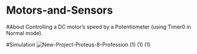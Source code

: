 # Motors-and-Sensors

#About
Controlling a DC motor’s speed by a Potentiometer (using Timer0 in Normal mode).

#Simulation
![New-Project-Proteus-8-Profession (1) (1) (1)](https://user-images.githubusercontent.com/32434683/97025255-19dab100-1558-11eb-981a-7dd8f2c8b658.gif)
